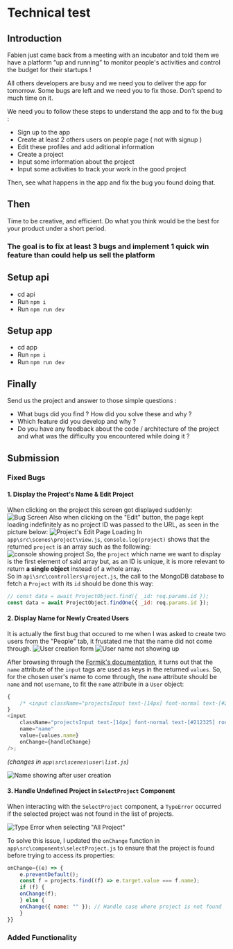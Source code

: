 # Technical test

## Introduction

Fabien just came back from a meeting with an incubator and told them we have a platform “up and running” to monitor people's activities and control the budget for their startups !

All others developers are busy and we need you to deliver the app for tomorrow.
Some bugs are left and we need you to fix those. Don't spend to much time on it.

We need you to follow these steps to understand the app and to fix the bug :

- Sign up to the app
- Create at least 2 others users on people page ( not with signup )
- Edit these profiles and add aditional information
- Create a project
- Input some information about the project
- Input some activities to track your work in the good project

Then, see what happens in the app and fix the bug you found doing that.

## Then

Time to be creative, and efficient. Do what you think would be the best for your product under a short period.

### The goal is to fix at least 3 bugs and implement 1 quick win feature than could help us sell the platform

## Setup api

- cd api
- Run `npm i`
- Run `npm run dev`

## Setup app

- cd app
- Run `npm i`
- Run `npm run dev`

## Finally

Send us the project and answer to those simple questions :

- What bugs did you find ? How did you solve these and why ?
- Which feature did you develop and why ?
- Do you have any feedback about the code / architecture of the project and what was the difficulty you encountered while doing it ?

## Submission

### Fixed Bugs

#### 1. Display the Project's Name & Edit Project

When clicking on the project this screen got displayed suddenly:
![Bug Screen](screenshots/project_name_bug.png)
Also when clicking on the "Edit" button, the page kept loading indefinitely as no project ID was passed to the URL, as seen in the picture below:
![Project's Edit Page Loading](screenshots/project_edit_loading.png)
In `app\src\scenes\project\view.js`, `console.log(project)` shows that the returned `project` is an array such as the following:
![console showing project](screenshots/project_in_console.png)
So, the `project` which name we want to display is the first element of said array but, as an ID is unique, it is more relevant to return **a single object** instead of a whole array.\
So in `api\src\controllers\project.js`, the call to the MongoDB database to fetch a `Project` with its `id` should be done this way:

```javascript
// const data = await ProjectObject.find({ _id: req.params.id });
const data = await ProjectObject.findOne({ _id: req.params.id });
```

#### 2. Display Name for Newly Created Users

It is actually the first bug that occured to me when I was asked to create two users from the "People" tab, it frustated me that the name did not come through.
![User creation form](screenshots/creating_user.png)
![User name not showing up](screenshots/user_name_not_showing.png)

After browsing through the [Formik's documentation](https://formik.org/docs/api/formik#onsubmit-values-values-formikbag-formikbag--void--promiseany), it turns out that the `name` attribute of the `input` tags are used as keys in the returned `values`. So, for the chosen user's name to come through, the `name` attribute should be `name` and not `username`, to fit the `name` attribute in a `User` object:

```javascript
{
	/* <input className="projectsInput text-[14px] font-normal text-[#212325] rounded-[10px]" name="username" value={values.username} onChange={handleChange} /> */
}
<input
	className="projectsInput text-[14px] font-normal text-[#212325] rounded-[10px]"
	name="name"
	value={values.name}
	onChange={handleChange}
/>;
```

_(changes in `app\src\scenes\user\list.js`)_

![Name showing after user creation](screenshots/successful_user_name_transfer.png)

#### 3. Handle Undefined Project in `SelectProject` Component

When interacting with the `SelectProject` component, a `TypeError` occurred if the selected project was not found in the list of projects.

![Type Error when selecting "All Project"](screenshots/activities_type_error.png)

To solve this issue, I updated the `onChange` function in `app\src\components\selectProject.js` to ensure that the project is found before trying to access its properties:

```javascript
onChange={(e) => {
	e.preventDefault();
	const f = projects.find((f) => e.target.value === f.name);
	if (f) {
	onChange(f);
	} else {
	onChange({ name: "" }); // Handle case where project is not found
	}
}}
```

### Added Functionality
